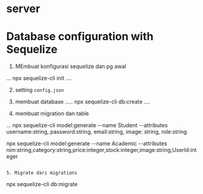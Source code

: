# server

# Database configuration with Sequelize

1. MEmbuat konfigurasi sequelize dan pg awal

...
npx sequelize-cli init
....

2. setting `config.json`

3. membuat database
   .....
   npx sequelize-cli db:create
   ....

4. membuat migration dan table

...
npx sequelize-cli model:generate --name Student
--attributes username:string, password:string, email:string, image: string, role:string

npx sequelize-cli model:generate --name Academic --attributes nim:string,category:string,price:integer,stock:integer,image:string,UserId:integer

```

5. Migrate dari migrations

```

npx sequelize-cli db:migrate
